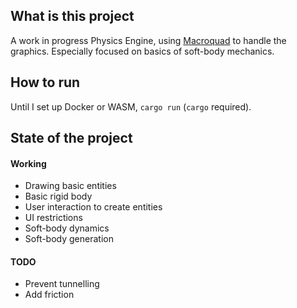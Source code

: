 ## What is this project

A work in progress Physics Engine, using [Macroquad](https://macroquad.rs/) to handle the graphics. Especially focused on basics of soft-body mechanics.

## How to run

Until I set up Docker or WASM, `cargo run` (`cargo` required).

## State of the project

#### Working

- Drawing basic entities
- Basic rigid body
- User interaction to create entities
- UI restrictions
- Soft-body dynamics
- Soft-body generation

#### TODO

- Prevent tunnelling
- Add friction
